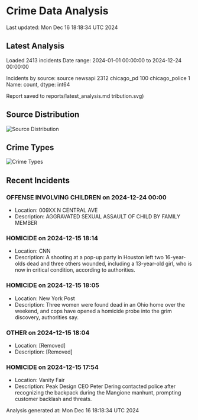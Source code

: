# Crime Data Analysis
Last updated: Mon Dec 16 18:18:34 UTC 2024

## Latest Analysis

Loaded 2413 incidents
Date range: 2024-01-01 00:00:00 to 2024-12-24 00:00:00

Incidents by source:
source
newsapi           2312
chicago_pd         100
chicago_police       1
Name: count, dtype: int64

Report saved to reports/latest_analysis.md
tribution.svg)

## Source Distribution
![Source Distribution](images/source_distribution.svg)

## Crime Types
![Crime Types](images/crime_types.svg)

## Recent Incidents

### OFFENSE INVOLVING CHILDREN on 2024-12-24 00:00
- Location: 009XX N CENTRAL AVE
- Description: AGGRAVATED SEXUAL ASSAULT OF CHILD BY FAMILY MEMBER


### HOMICIDE on 2024-12-15 18:14
- Location: CNN
- Description: A shooting at a pop-up party in Houston left two 16-year-olds dead and three others wounded, including a 13-year-old girl, who is now in critical condition, according to authorities.


### HOMICIDE on 2024-12-15 18:05
- Location: New York Post
- Description: Three women were found dead in an Ohio home over the weekend, and cops have opened a homicide probe into the grim discovery, authorities say.


### OTHER on 2024-12-15 18:04
- Location: [Removed]
- Description: [Removed]


### HOMICIDE on 2024-12-15 17:54
- Location: Vanity Fair
- Description: Peak Design CEO Peter Dering contacted police after recognizing the backpack during the Mangione manhunt, prompting customer backlash and threats.

Analysis generated at: Mon Dec 16 18:18:34 UTC 2024
